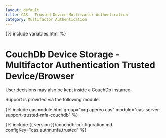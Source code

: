 ```yaml
---
layout: default
title: CAS - Trusted Device Multifactor Authentication
category: Multifactor Authentication
---
```


{% include variables.html %}

# CouchDb Device Storage - Multifactor Authentication Trusted Device/Browser

User decisions may also be kept inside a CouchDb instance.

Support is provided via the following module:

{% include casmodule.html group="org.apereo.cas" module="cas-server-support-trusted-mfa-couchdb" %}

{% include {{ version }}/couchdb-configuration.md configKey="cas.authn.mfa.trusted" %}
